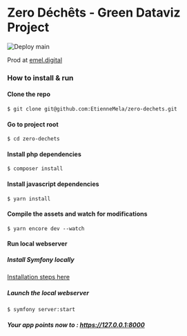 # Zero Déchêts - Green Dataviz Project

![Deploy main](https://github.com/EtienneMela/zero-dechets/workflows/Deploy%20main/badge.svg?branch=main)

Prod at [emel.digital](http://emel.digital "Hola")

### How to install & run

#### Clone the repo
`$ git clone git@github.com:EtienneMela/zero-dechets.git`

#### Go to project root
`$ cd zero-dechets`

#### Install php dependencies
`$ composer install`

#### Install javascript dependencies
`$ yarn install`

#### Compile the assets and watch for modifications
`$ yarn encore dev --watch`

#### Run local webserver
##### Install Symfony locally
[Installation steps here](https://symfony.com/download "Wassup")
##### Launch the local webserver
`$ symfony server:start`
##### Your app points now to : https://127.0.0.1:8000  
